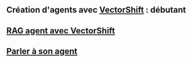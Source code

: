 ## Création d'agents avec [VectorShift](https://www.youtube.com/watch?v=7sgibmj_MBY) : débutant 
## [RAG agent avec VectorShift](https://www.youtube.com/watch?v=ieLdMih5_V0)
## [Parler à son agent](https://www.youtube.com/watch?v=7sgibmj_MBY)  

